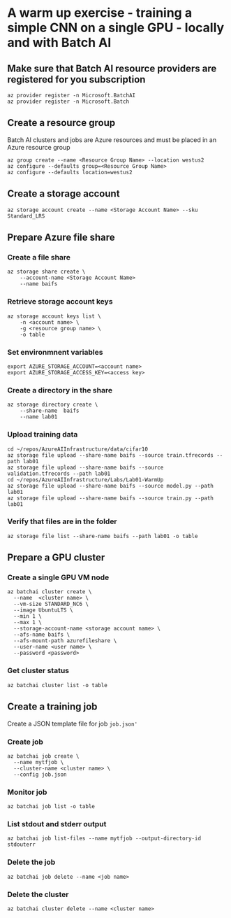 # A warm up exercise - training a simple CNN on a single GPU - locally and with Batch AI

## Make sure that Batch AI resource providers are registered for you subscription
```
az provider register -n Microsoft.BatchAI
az provider register -n Microsoft.Batch
```
## Create a resource group
Batch AI clusters and jobs are Azure resources and must be placed in an Azure resource group
```
az group create --name <Resource Group Name> --location westus2
az configure --defaults group=<Resource Group Name>
az configure --defaults location=westus2
```

## Create a storage account
```
az storage account create --name <Storage Account Name> --sku Standard_LRS
```

## Prepare Azure file share
### Create a file share
```
az storage share create \
    --account-name <Storage Account Name> 
    --name baifs
```
### Retrieve storage account keys
```
az storage account keys list \
    -n <account name> \
    -g <resource group name> \
    -o table
```

### Set environmnent variables
```
export AZURE_STORAGE_ACCOUNT=<account name>
export AZURE_STORAGE_ACCESS_KEY=<access key>
```

### Create a directory in the share
```
az storage directory create \
    --share-name  baifs
    --name lab01
```

### Upload training data
```
cd ~/repos/AzureAIInfrastructure/data/cifar10
az storage file upload --share-name baifs --source train.tfrecords --path lab01
az storage file upload --share-name baifs --source validation.tfrecords --path lab01
cd ~/repos/AzureAIInfrastructure/Labs/Lab01-WarmUp
az storage file upload --share-name baifs --source model.py --path lab01
az storage file upload --share-name baifs --source train.py --path lab01
```

### Verify that files are in the folder
```
az storage file list --share-name baifs --path lab01 -o table
```

## Prepare a GPU cluster
### Create a single GPU VM node
```
az batchai cluster create \
  --name  <cluster name> \
  --vm-size STANDARD_NC6 \
  --image UbuntuLTS \
  --min 1 \
  --max 1 \
  --storage-account-name <storage account name> \
  --afs-name baifs \
  --afs-mount-path azurefileshare \
  --user-name <user name> \
  --password <password>
```

### Get cluster status
```
az batchai cluster list -o table
```

## Create a training job

Create a JSON template file for job `job.json'`

### Create job
```
az batchai job create \
  --name mytfjob \
  --cluster-name <cluster name> \
  --config job.json
```
### Monitor job
```
az batchai job list -o table
```

### List stdout and stderr output
```
az batchai job list-files --name mytfjob --output-directory-id stdouterr
```

### Delete the job
```
az batchai job delete --name <job name>
```

### Delete the  cluster
```
az batchai cluster delete --name <cluster name>
```


